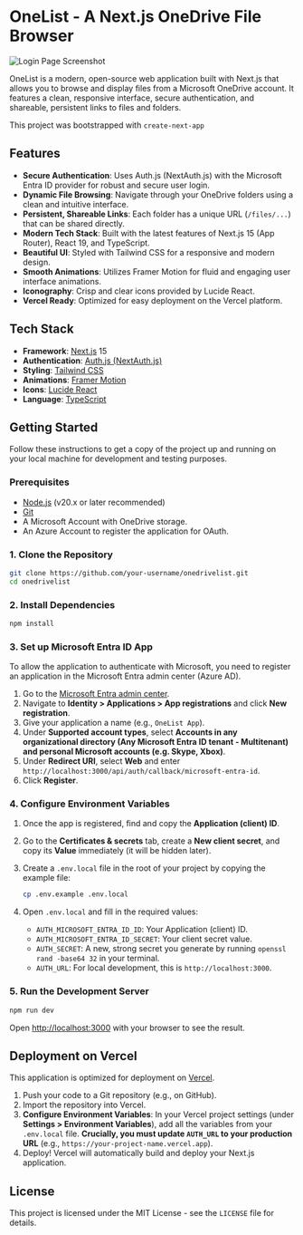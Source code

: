 # OneList - A Next.js OneDrive File Browser

![Login Page Screenshot](https://i.imgur.com/your-screenshot-url.png) <!-- Placeholder: Replace with an actual screenshot -->

OneList is a modern, open-source web application built with Next.js that allows you to browse and display files from a Microsoft OneDrive account. It features a clean, responsive interface, secure authentication, and shareable, persistent links to files and folders.

This project was bootstrapped with `create-next-app` 

## Features

- **Secure Authentication**: Uses Auth.js (NextAuth.js) with the Microsoft Entra ID provider for robust and secure user login.
- **Dynamic File Browsing**: Navigate through your OneDrive folders using a clean and intuitive interface.
- **Persistent, Shareable Links**: Each folder has a unique URL (`/files/...`) that can be shared directly.
- **Modern Tech Stack**: Built with the latest features of Next.js 15 (App Router), React 19, and TypeScript.
- **Beautiful UI**: Styled with Tailwind CSS for a responsive and modern design.
- **Smooth Animations**: Utilizes Framer Motion for fluid and engaging user interface animations.
- **Iconography**: Crisp and clear icons provided by Lucide React.
- **Vercel Ready**: Optimized for easy deployment on the Vercel platform.

## Tech Stack

- **Framework**: [Next.js](https://nextjs.org/) 15
- **Authentication**: [Auth.js (NextAuth.js)](https://authjs.dev/)
- **Styling**: [Tailwind CSS](https://tailwindcss.com/)
- **Animations**: [Framer Motion](https://www.framer.com/motion/)
- **Icons**: [Lucide React](https://lucide.dev/)
- **Language**: [TypeScript](https://www.typescriptlang.org/)

## Getting Started

Follow these instructions to get a copy of the project up and running on your local machine for development and testing purposes.

### Prerequisites

- [Node.js](https://nodejs.org/) (v20.x or later recommended)
- [Git](https://git-scm.com/)
- A Microsoft Account with OneDrive storage.
- An Azure Account to register the application for OAuth.

### 1. Clone the Repository

```bash
git clone https://github.com/your-username/onedrivelist.git
cd onedrivelist
```

### 2. Install Dependencies

```bash
npm install
```

### 3. Set up Microsoft Entra ID App

To allow the application to authenticate with Microsoft, you need to register an application in the Microsoft Entra admin center (Azure AD).

1.  Go to the [Microsoft Entra admin center](https://entra.microsoft.com/).
2.  Navigate to **Identity > Applications > App registrations** and click **New registration**.
3.  Give your application a name (e.g., `OneList App`).
4.  Under **Supported account types**, select **Accounts in any organizational directory (Any Microsoft Entra ID tenant - Multitenant) and personal Microsoft accounts (e.g. Skype, Xbox)**.
5.  Under **Redirect URI**, select **Web** and enter `http://localhost:3000/api/auth/callback/microsoft-entra-id`.
6.  Click **Register**.

### 4. Configure Environment Variables

1.  Once the app is registered, find and copy the **Application (client) ID**.
2.  Go to the **Certificates & secrets** tab, create a **New client secret**, and copy its **Value** immediately (it will be hidden later).
3.  Create a `.env.local` file in the root of your project by copying the example file:

    ```bash
    cp .env.example .env.local
    ```

4.  Open `.env.local` and fill in the required values:

    - `AUTH_MICROSOFT_ENTRA_ID_ID`: Your Application (client) ID.
    - `AUTH_MICROSOFT_ENTRA_ID_SECRET`: Your client secret value.
    - `AUTH_SECRET`: A new, strong secret you generate by running `openssl rand -base64 32` in your terminal.
    - `AUTH_URL`: For local development, this is `http://localhost:3000`.

### 5. Run the Development Server

```bash
npm run dev
```

Open [http://localhost:3000](http://localhost:3000) with your browser to see the result.

## Deployment on Vercel

This application is optimized for deployment on [Vercel](https://vercel.com/).

1.  Push your code to a Git repository (e.g., on GitHub).
2.  Import the repository into Vercel.
3.  **Configure Environment Variables**: In your Vercel project settings (under **Settings > Environment Variables**), add all the variables from your `.env.local` file. **Crucially, you must update `AUTH_URL` to your production URL** (e.g., `https://your-project-name.vercel.app`).
4.  Deploy! Vercel will automatically build and deploy your Next.js application.

## License

This project is licensed under the MIT License - see the `LICENSE` file for details.